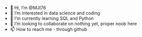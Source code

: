 - 👋 Hi, I’m @MJI76
- 👀 I’m interested in data science and coding
- 🌱 I’m currently learning SQL and Python
- 💞️ I’m looking to collaborate on nothing yet, proper noob here
- 📫 How to reach me  - through github

<!---
MJI76/MJI76 is a ✨ special ✨ repository because its `README.md` (this file) appears on your GitHub profile.
You can click the Preview link to take a look at your changes.
--->
